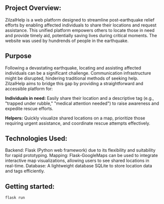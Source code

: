  ## **Project Overview**:

ZilzalHelp is a web platform designed to streamline post-earthquake relief efforts by enabling affected individuals to share their locations and request assistance. This unified platform empowers others to locate those in need and provide timely aid, potentially saving lives during critical moments. The website was used by hundrends of people in the earthquake.

## **Purpose**

Following a devastating earthquake, locating and assisting affected individuals can be a significant challenge. Communication infrastructure might be disrupted, hindering traditional methods of seeking help. ZilzalHelp aims to bridge this gap by providing a straightforward and accessible platform for:

**Individuals in need:** Easily share their location and a descriptive tag (e.g., "trapped under rubble," "medical attention needed") to raise awareness and expedite rescue efforts.

**Helpers:** Quickly visualize shared locations on a map, prioritize those requiring urgent assistance, and coordinate rescue attempts effectively.

## **Technologies Used:**
Backend: Flask (Python web framework)  due to its flexibility and suitability for rapid prototyping.
Mapping: Flask-GoogleMaps can be used to integrate interactive map visualizations, allowing users to see shared locations in real-time.
Database: A lightweight database  SQLite to  store location data and tags efficiently.

## **Getting started:**
```bash
flask run
```
